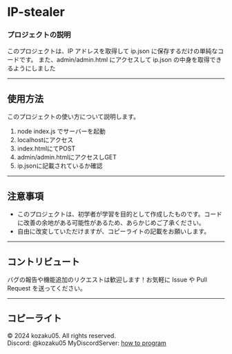 # IP-stealer

### プロジェクトの説明

このプロジェクトは、IP アドレスを取得して ip.json に保存するだけの単純なコードです。
また、admin/admin.html にアクセスして ip.json の中身を取得できるようにしました

---

## 使用方法

このプロジェクトの使い方について説明します。

1. node index.js でサーバーを起動
2. localhostにアクセス
3. index.htmlにてPOST
4. admin/admin.htmlにアクセスしGET
5. ip.jsonに記載されているか確認

---

## 注意事項

- このプロジェクトは、初学者が学習を目的として作成したものです。コードに改善の余地がある可能性があるため、あらかじめご了承ください。
- 自由に改変していただけますが、コピーライトの記載をお願いします。

---

## コントリビュート

バグの報告や機能追加のリクエストは歓迎します！お気軽に Issue や Pull Request を送ってください。

---

## コピーライト

© 2024 kozaku05. All rights reserved.  
Discord: @kozaku05
MyDiscordServer: [how to program](https://discord.gg/tfyqW3CNZh)
